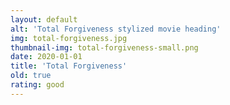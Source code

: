 ```yaml
---
layout: default
alt: 'Total Forgiveness stylized movie heading'
img: total-forgiveness.jpg
thumbnail-img: total-forgiveness-small.png
date: 2020-01-01
title: 'Total Forgiveness'
old: true
rating: good
---
```

